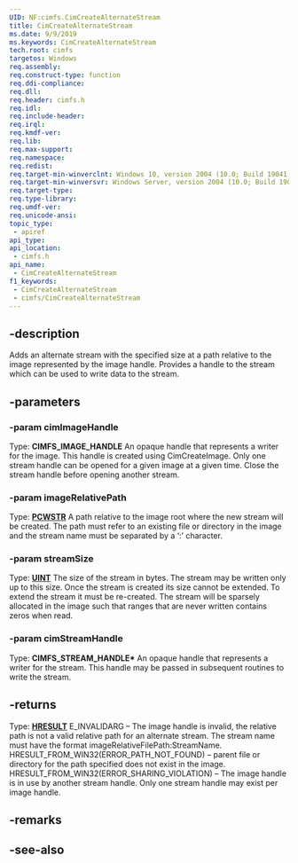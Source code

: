```yaml
---
UID: NF:cimfs.CimCreateAlternateStream
title: CimCreateAlternateStream
ms.date: 9/9/2019
ms.keywords: CimCreateAlternateStream
tech.root: cimfs
targetos: Windows
req.assembly: 
req.construct-type: function
req.ddi-compliance: 
req.dll: 
req.header: cimfs.h
req.idl: 
req.include-header: 
req.irql: 
req.kmdf-ver: 
req.lib: 
req.max-support: 
req.namespace: 
req.redist: 
req.target-min-winverclnt: Windows 10, version 2004 (10.0; Build 19041)
req.target-min-winversvr: Windows Server, version 2004 (10.0; Build 19041)
req.target-type: 
req.type-library: 
req.umdf-ver: 
req.unicode-ansi: 
topic_type:
 - apiref
api_type:
api_location:
 - cimfs.h
api_name:
 - CimCreateAlternateStream
f1_keywords:
 - CimCreateAlternateStream
 - cimfs/CimCreateAlternateStream
---
```


## -description

Adds an alternate stream with the specified size at a path relative to the image represented by the image handle. Provides a handle to the stream which can be used to write data to the stream.

## -parameters

### -param cimImageHandle

Type: **CIMFS_IMAGE_HANDLE**
An opaque handle that represents a writer for the image. This handle is created using CimCreateImage.
Only one stream handle can be opened for a given image at a given time. Close the stream handle before opening another stream.

### -param imageRelativePath

Type: **[PCWSTR](/windows/desktop/winprog/windows-data-types)**
A path relative to the image root where the new stream will be created. The path must refer to an existing file or directory in the image and the stream name must be separated by a ‘:’ character.

### -param streamSize

Type: **[UINT](/windows/desktop/winprog/windows-data-types)**
The size of the stream in bytes. The stream may be written only up to this size. Once the stream is created its size cannot be extended. To extend the stream it must be re-created. The stream will be sparsely allocated in the image such that ranges that are never written contains zeros when read. 

### -param cimStreamHandle

Type: **CIMFS_STREAM_HANDLE\***
An opaque handle that represents a writer for the stream. This handle may be passed in subsequent routines to write the stream.

## -returns

Type: **[HRESULT](/windows/desktop/winprog/windows-data-types)**
E_INVALIDARG – The image handle is invalid, the relative path is not a valid relative path for an alternate stream. The stream name must have the format imageRelativeFilePath:StreamName.
HRESULT_FROM_WIN32(ERROR_PATH_NOT_FOUND) – parent file or directory for the path specified does not exist in the image.
HRESULT_FROM_WIN32(ERROR_SHARING_VIOLATION) – The image handle is in use by another stream handle. Only one stream handle may exist per image handle.

## -remarks

## -see-also
